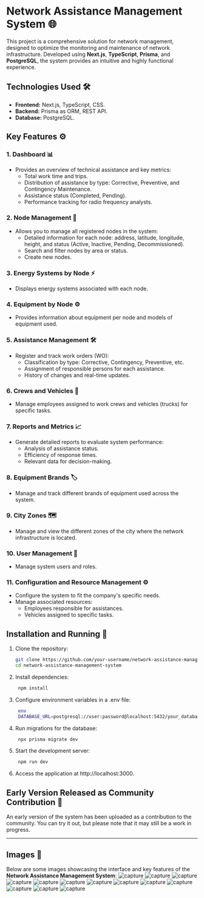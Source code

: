 # Network Assistance Management System 🌐

This project is a comprehensive solution for network management, designed to optimize the monitoring and maintenance of network infrastructure. Developed using **Next.js**, **TypeScript**, **Prisma**, and **PostgreSQL**, the system provides an intuitive and highly functional experience.

## Technologies Used 🛠️

- **Frontend:** Next.js, TypeScript, CSS.
- **Backend:** Prisma as ORM, REST API.
- **Database:** PostgreSQL.

## Key Features ⚙️

### 1. Dashboard 📊
- Provides an overview of technical assistance and key metrics:
  - Total work time and trips.
  - Distribution of assistance by type: Corrective, Preventive, and Contingency Maintenance.
  - Assistance status (Completed, Pending).
  - Performance tracking for radio frequency analysts.

### 2. Node Management 📍
- Allows you to manage all registered nodes in the system:
  - Detailed information for each node: address, latitude, longitude, height, and status (Active, Inactive, Pending, Decommissioned).
  - Search and filter nodes by area or status.
  - Create new nodes.

### 3. Energy Systems by Node ⚡
- Displays energy systems associated with each node.

### 4. Equipment by Node ⚙️
- Provides information about equipment per node and models of equipment used.

### 5. Assistance Management 🛠️
- Register and track work orders (WO):
  - Classification by type: Corrective, Contingency, Preventive, etc.
  - Assignment of responsible persons for each assistance.
  - History of changes and real-time updates.

### 6. Crews and Vehicles 🚚
- Manage employees assigned to work crews and vehicles (trucks) for specific tasks.

### 7. Reports and Metrics 📈
- Generate detailed reports to evaluate system performance:
  - Analysis of assistance status.
  - Efficiency of response times.
  - Relevant data for decision-making.

### 8. Equipment Brands 🏷️
- Manage and track different brands of equipment used across the system.

### 9. City Zones 🗺️
- Manage and view the different zones of the city where the network infrastructure is located.

### 10. User Management 👥
- Manage system users and roles.

### 11. Configuration and Resource Management ⚙️
- Configure the system to fit the company's specific needs.
- Manage associated resources:
  - Employees responsible for assistances.
  - Vehicles assigned to specific tasks.

## Installation and Running 🚀

1. Clone the repository:
   ```bash
   git clone https://github.com/your-username/network-assistance-management-system.git
   cd network-assistance-management-system
   
2. Install dependencies:

   ```bash
    npm install

3. Configure environment variables in a .env file:
   ```bash
    env
    DATABASE_URL=postgresql://user:password@localhost:5432/your_database
   
4. Run migrations for the database:
   ```bash
    npx prisma migrate dev

5. Start the development server:
   ```bash
    npm run dev
   
6. Access the application at http://localhost:3000.

## Early Version Released as Community Contribution 🎉
An early version of the system has been uploaded as a contribution to the community. You can try it out, but please note that it may still be a work in progress.

---

## Images 📸

Below are some images showcasing the interface and key features of the **Network Assistance Management System**:
![capture](images/1.png)
![capture](images/2.png)
![capture](images/3.png)
![capture](images/4.png)
![capture](images/5.png)
![capture](images/6.png)
![capture](images/7.png)
![capture](images/8.png)
![capture](images/9.png)
![capture](images/10.png)
![capture](images/11.png)
![capture](images/12.png)
![capture](images/13.png)


